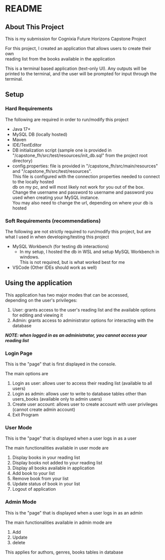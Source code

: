 # README

## About This Project

This is my submission for Cognixia Future Horizons Capstone Project

For this project, I created an application that allows users to create their own  
reading list from the books available in the application

This is a terminal based application (text-only UI). Any outputs will be printed to the terminal, and the user will be prompted for input through the terminal.

## Setup

### Hard Requirements

The following are required in order to run/modify this project

- Java 17+
- MySQL DB (locally hosted)
- Maven
- IDE/TextEditor
- DB initialization script (sample one is provided in "/capstone_fh/src/test/resources/init_db.sql" from the project root directory)
- config.properties: file is provided in "/capstone_fh/src/main/resources" and "/capstone_fh/src/test/resources".  
This file is configured with the connection properties needed to connect to the locally hosted  
db on my pc, and will most likely not work for you out of the box.  
Change the username and password to username and password you used when creating your MySQL instance.  
You may also need to change the url, depending on where your db is hosted

### Soft Requirements (recommendations)

The following are not strictly required to run/modify this project, but are what I used in when developing/testing this project

- MySQL Workbench (for testing db interactions)
    - In my setup, I hosted the db in WSL and setup MySQL Workbench in windows.  
    This is not required, but is what worked best for me
- VSCode (Other IDEs should work as well)

## Using the application

This application has two major modes that can be accessed,  
depending on the user's privileges:

1. User:  grants access to the user's reading list and the available options  
for editing and viewing it
2. Admin: grants access to administrator options for interacting with the database

***NOTE: when logged in as an administrator, you cannot access your reading list***

### Login Page

This is the "page" that is first displayed in the console.

The main options are

1. Login as user: allows user to access their reading list (available to all users)
2. Login as admin: allows user to write to database tables other than users_books (available only to admin users)
3. Create user account: allows user to create account with user privileges (cannot create admin account)
4. Exit Program

### User Mode

This is the "page" that is displayed when a user logs in as a user

The main functionalities available in user mode are

1. Display books in your reading list
2. Display books not added to your reading list
3. Display all books available in application
4. Add book to your list
5. Remove book from your list
6. Update status of book in your list
7. Logout of application

### Admin Mode

This is the "page" that is displayed when a user logs in as an admin

The main functionalities available in admin mode are

1. Add
2. Update
3. delete

This applies for authors, genres, books tables in database
